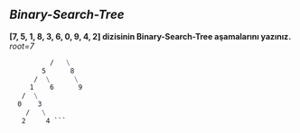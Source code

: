 ***Binary-Search-Tree***
----
**[7, 5, 1, 8, 3, 6, 0, 9, 4, 2] dizisinin Binary-Search-Tree aşamalarını yazınız.**
*root=7*

```         7
          /   \
        5      8
      /  \      \
     1    6      9
   /  \
  0    3             
    /   \
   2     4 ```
